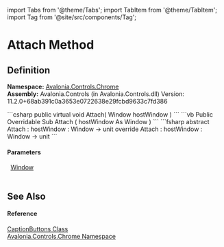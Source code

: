 import Tabs from '@theme/Tabs'; 
import TabItem from '@theme/TabItem'; 
import Tag from '@site/src/components/Tag'; 

# Attach Method




## Definition
**Namespace:** <a href="N_Avalonia_Controls_Chrome">Avalonia.Controls.Chrome</a>  
**Assembly:** Avalonia.Controls (in Avalonia.Controls.dll) Version: 11.2.0+68ab391c0a3653e0722638e29fcbd9633c7fd386

<Tabs groupId="api-code-preview">
<TabItem value="csharp" label="C#">
```csharp
public virtual void Attach(
	Window hostWindow
)
```
</TabItem>
<TabItem value="vb" label="VB">
```vb
Public Overridable Sub Attach ( 
	hostWindow As Window
)
```
</TabItem>
<TabItem value="fsharp" label="F#">
```fsharp
abstract Attach : 
        hostWindow : Window -> unit 
override Attach : 
        hostWindow : Window -> unit 
```
</TabItem>
</Tabs>



#### Parameters
<dl><dt>  <a href="T_Avalonia_Controls_Window">Window</a></dt><dd> </dd></dl>

## See Also


#### Reference
<a href="T_Avalonia_Controls_Chrome_CaptionButtons">CaptionButtons Class</a>  
<a href="N_Avalonia_Controls_Chrome">Avalonia.Controls.Chrome Namespace</a>  
